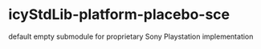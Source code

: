 # icyStdLib-platform-placebo-sce
default empty submodule for proprietary Sony Playstation implementation
